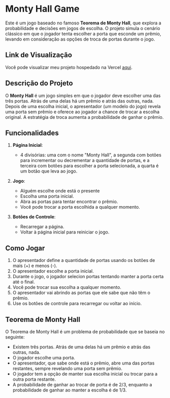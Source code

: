 # Monty Hall Game

Este é um jogo baseado no famoso **Teorema de Monty Hall**, que explora a probabilidade e decisões em jogos de escolha. O projeto simula o cenário clássico em que o jogador tenta escolher a porta que esconde um prêmio, levando em consideração as opções de troca de portas durante o jogo.

## Link de Visualização

Você pode visualizar meu projeto hospedado na Vercel [aqui](https://montyhall-three.vercel.app/).

## Descrição do Projeto

O **Monty Hall** é um jogo simples em que o jogador deve escolher uma das três portas. Atrás de uma delas há um prêmio e atrás das outras, nada. Depois de uma escolha inicial, o apresentador (um modelo do jogo) revela uma porta sem prêmio e oferece ao jogador a chance de trocar a escolha original. A estratégia de troca aumenta a probabilidade de ganhar o prêmio.


## Funcionalidades

1. **Página Inicial**: 
   - 4 divisórias: uma com o nome "Monty Hall", a segunda com botões para incrementar ou decrementar a quantidade de portas, e a terceira com botões para escolher a porta selecionada, a quarta é um botão que leva ao jogo.
   
2. **Jogo**:
   - Alguém escolhe onde está o presente
   - Escolha uma porta inicial.
   - Abra as portas para tentar encontrar o prêmio.
   - Você pode trocar a porta escolhida a qualquer momento.

3. **Botões de Controle**:
   - Recarregar a página.
   - Voltar à página inicial para reiniciar o jogo.

## Como Jogar

1. O apresentador define a quantidade de portas usando os botões de mais (+) e menos (-).
2. O apresentador escolhe a porta inicial.
3. Durante o jogo, o jogador selecion portas tentando manter a porta certa até o final.
4. Você pode trocar sua escolha a qualquer momento.
5. O apresentador vai abrindo as portas que ele sabe que não têm o prêmio.
6. Use os botões de controle para recarregar ou voltar ao início.

## Teorema de Monty Hall

O Teorema de Monty Hall é um problema de probabilidade que se baseia no seguinte:

- Existem três portas. Atrás de uma delas há um prêmio e atrás das outras, nada.
- O jogador escolhe uma porta.
- O apresentador, que sabe onde está o prêmio, abre uma das portas restantes, sempre revelando uma porta sem prêmio.
- O jogador tem a opção de manter sua escolha inicial ou trocar para a outra porta restante.
- A probabilidade de ganhar ao trocar de porta é de 2/3, enquanto a probabilidade de ganhar ao manter a escolha é de 1/3.


